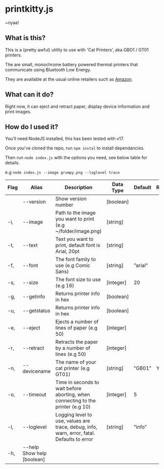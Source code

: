 # printkitty.js

~nyaa!

## What is this?

This is a (pretty awful) utility to use with 'Cat Printers', aka GBO1 / GT01 printers.

The are small, monochrome battery powered thermal printers that communicate using Bluetooth Low Energy.

 They are available at the usual online retailers such as [Amazon](https://www.amazon.co.uk/Wireless-Bluetooth-Printers-Learning-Compatible/dp/B09MCNVRJD/).

 ## What can it do?

 Right now, it can eject and retract paper, display device information and print images.

## How do I used it?

You'll need NodeJS installed, this has been tested with v17.

Once you've cloned the repo, run `npm instal` to install dependancies.

Then run `node index.js` with the options you need, see below table for details.

e.g `node index.js --image grumpy.png --loglevel trace`

|Flag|Alias|Description|Data Type|Default|Required|
|----|-----|-----------|----------|------|--------|
|      |--version     |Show version number                                                                         |[boolean]|
|  -i, |--image       |Path to the image you want to print (e.g ~/folder/image.png)                                 |[string]|
|  -t, |--text        |Text you want to print, default font is Arial, 20pt                                          |[string]|
|  -f, |--font        |The font family to use (e.g Comic Sans)                                                  |[string] | "arial" |
|  -s, |--size        |The font size to use (e.g 16)                                                           |[integer]|20|
|  -g, |--getinfo     |Returns printer info in hex                                                                 |[boolean]|
|  -u, |--getstatus   |Returns printer info in hex                                                                 |[boolean]||
|  -e, |--eject       |Ejects a number of lines of paper (e.g 50)                                                   |[integer]||
|  -r, |--retract     |Retracts the paper by a number of lines (e.g 50)                                             |[integer]||
|  -n, |--devicename  |The name of your cat printer (e.g GT01)                                                      |[string]|"GB01"| Yes |
|  -o, |--timeout     |Time in seconds to wait before aborting, when connecting to the printer (e.g 10)         |[integer]|5||
|  -l, |--loglevel    |Logging level to use, values are trace, debug, info, warn, error, fatal. Defaults to error |[string]|"info"|
|  -h, |--help        Show help                                                                                   [boolean]


